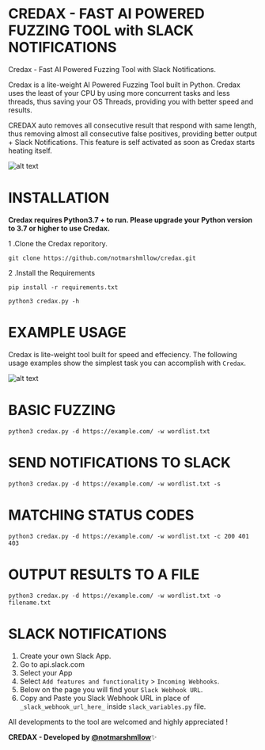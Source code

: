 # CREDAX - FAST AI POWERED FUZZING TOOL with SLACK NOTIFICATIONS
Credax - Fast AI Powered Fuzzing Tool with Slack Notifications.

Credax is a lite-weight AI Powered Fuzzing Tool built in Python. Credax uses the least of your CPU by using more concurrent tasks and less threads, thus saving your OS Threads, providing you with better speed and results.

CREDAX auto removes all consecutive result that respond with same length, thus removing almost all consecutive false positives, providing better output + Slack Notifications. This feature is self activated as soon as Credax starts heating itself.

![alt text](https://github.com/notmarshmllow/credax/blob/main/CREDAX-GIF.gif?raw=True)

# INSTALLATION

**Credax requires Python3.7 + to run. Please upgrade your Python version to 3.7 or higher to use Credax.**

1 .Clone the Credax reporitory.

`git clone https://github.com/notmarshmllow/credax.git`

2 .Install the Requirements

`pip install -r requirements.txt`

`python3 credax.py -h`

# EXAMPLE USAGE

Credax is lite-weight tool built for speed and effeciency. 
The following usage examples show the simplest task you can accomplish with `Credax`.
  
  
  ![alt text](https://github.com/notmarshmllow/credax/blob/main/credax.jpg?raw=True)
  
  
  
 # BASIC FUZZING
  
  `python3 credax.py -d https://example.com/ -w wordlist.txt`
  
 # SEND NOTIFICATIONS TO SLACK
  
  `python3 credax.py -d https://example.com/ -w wordlist.txt -s`
  
  # MATCHING STATUS CODES
   
  `python3 credax.py -d https://example.com/ -w wordlist.txt -c 200 401 403`
  
  # OUTPUT RESULTS TO A FILE
  
  `python3 credax.py -d https://example.com/ -w wordlist.txt -o filename.txt`
  
  
  
  # SLACK NOTIFICATIONS
  
1. Create your own Slack App.
2. Go to api.slack.com
3. Select your App
4. Select `Add features and functionality` > `Incoming Webhooks`.
5. Below on the page you will find your `Slack Webhook URL`.
6. Copy and Paste you Slack Webhook URL in place of `_slack_webhook_url_here_` inside `slack_variables.py` file.


All developments to the tool are welcomed and highly appreciated !


**CREDAX - Developed by [@notmarshmllow](https://twitter.com/notmarshmllow)**:sparkles:

